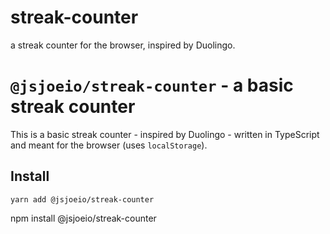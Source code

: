 # streak-counter
a streak counter for the browser, inspired by Duolingo.

# `@jsjoeio/streak-counter` - a basic streak counter

This is a basic streak counter - inspired by Duolingo - written in TypeScript and meant for the browser (uses `localStorage`).

## Install


```shell
yarn add @jsjoeio/streak-counter
```
npm install @jsjoeio/streak-counter